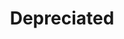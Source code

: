 ---
ee_id_show: '237'
site: '1'
type: '5'
title: Depreciated
url: depreciated
live_url: ''
year: '2009'
venue: NiMK
state_country: Amsterdam
pitch: 'Small all moving image survey show. '
ps: ''
imgs: NIMK-Amsterdam-2009-08-install-1-database-PC.jpg,NIMK-Amsterdam-2009-08-install-2-database-PC.jpg,NIMK-Amsterdam-2009-08-install-3-database-PC.jpg,NIMK-Amsterdam-2009-08-install-4-database-PC.jpg
things: "[164] 2008-008 Self Playing Sony Playstation I Bowling - 2008-008-self-playing-sony-playstation-i-bowling,[7]
  2002-001 Super Mario Clouds - supermarioclouds,[15] 2004-002 F1 Racer Mod (aka Japanese
  Driving Game) - 2004-002-f1-racer-mod,[157] 2006-002 Untitled Translation Exercise
  - 2006-002-untitled-translation-exercise,[210] 2008-003 Permanent Vacation - 2008-003-permanent-vacation,[14]
  2004-001 Space Invader - 2004-001-space-invader,[32] 2006-001 Sweet 16 - sweet16,[9]
  2002-002 I Shot Andy Warhol - ishotandywarhol,[38] 2007-020 I dont want to spoil
  the party - 2007-020-i-dont-want-to-spoil-the-party,[168] 2007-002 Structural Film
  - 2007-002-structural-film,[135] 2008-004 Personal Film - 2008-004-personal-film"
layout: shows
---